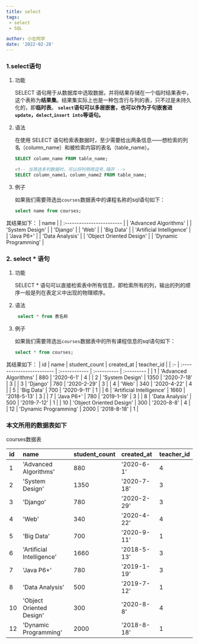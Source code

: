 ```yaml
---
title: select
tags:
 - select
 - SQL

author: 小左同学
date: '2022-02-28'
---
```


### 1.select语句
1. 功能

   SELECT 语句用于从数据库中选取数据，并将结果存储在一个临时结果表中，这个表称为**结果集**。结果集实际上也是一种包含行与列的表，只不过是未持久化的，即**临时表**。
   **`select`语句可以多层嵌套，也可以作为子句嵌套进`update`，`delect`,`insert into`等语句。**
2. 语法

    在使用 SELECT 语句检索表数据时，至少需要给出两条信息——想检索的列名（column_name）和被检索内容的表名（table_name）。
    ```sql
    SELECT column_name FROM table_name;

    <!-- 当筛选多列数据时，可以将列明用逗号,隔开 -->
    SELECT column_name1，column_name2 FROM table_name;
    ```
3. 例子

    如果我们需要筛选出`courses`数据表中的课程名称的sql语句如下：
    ```sql
    select name from courses;
    ```
其结果如下：
|           name            |
| :------------------------ |
| 'Advanced Algorithms'     |
| 'System Design'           |
| 'Django'                  |
| 'Web'                     |
| 'Big Data'                |
| 'Artificial Intelligence' |
| 'Java P6+'                |
| 'Data Analysis'           |
| 'Object Oriented Design'  |
| 'Dynamic Programming'     |

### 2. select * 语句
1. 功能

   SELECT * 语句可以直接检索表中所有信息，即检索所有的列，输出的列的顺序一般是列在表定义中出现的物理顺序。
2. 语法
   ```sql
    select * from 表名称
   ```

3. 例子

    如果我们需要筛选出`courses`数据表中的所有课程信息的sql语句如下：
    ```sql
    select * from courses;
    ```
其结果如下：
| id |           name            | student_count | created_at  | teacher_id |
| :- | :------------------------ | :------------ | :---------- | :--------- |
| 1  | 'Advanced Algorithms'     | 880           | '2020-6-1'  | 4          |
| 2  | 'System Design'           | 1350          | '2020-7-18' | 3          |
| 3  | 'Django'                  | 780           | '2020-2-29' | 3          |
| 4  | 'Web'                     | 340           | '2020-4-22' | 4          |
| 5  | 'Big Data'                | 700           | '2020-9-11' | 1          |
| 6  | 'Artificial Intelligence' | 1660          | '2018-5-13' | 3          |
| 7  | 'Java P6+'                | 780           | '2019-1-19' | 3          |
| 8  | 'Data Analysis'           | 500           | '2019-7-12' | 1          |
| 10 | 'Object Oriented Design'  | 300           | '2020-8-8'  | 4          |
| 12 | 'Dynamic Programming'     | 2000          | '2018-8-18' | 1          |


### 本文所用的数据表如下
courses数据表

| id |           name            | student_count | created_at  | teacher_id |
| :- | :------------------------ | :------------ | :---------- | :--------- |
| 1  | 'Advanced Algorithms'     | 880           | '2020-6-1'  | 4          |
| 2  | 'System Design'           | 1350          | '2020-7-18' | 3          |
| 3  | 'Django'                  | 780           | '2020-2-29' | 3          |
| 4  | 'Web'                     | 340           | '2020-4-22' | 4          |
| 5  | 'Big Data'                | 700           | '2020-9-11' | 1          |
| 6  | 'Artificial Intelligence' | 1660          | '2018-5-13' | 3          |
| 7  | 'Java P6+'                | 780           | '2019-1-19' | 3          |
| 8  | 'Data Analysis'           | 500           | '2019-7-12' | 1          |
| 10 | 'Object Oriented Design'  | 300           | '2020-8-8'  | 4          |
| 12 | 'Dynamic Programming'     | 2000          | '2018-8-18' | 1          |
